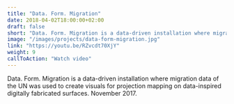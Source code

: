 ```yaml
---
title: "Data. Form. Migration"
date: 2018-04-02T18:00:00+02:00
draft: false
short: "Data. Form. Migration is a data-driven installation where migration data of the UN was used to create visuals for projection mapping on data-inspired digitally fabricated surfaces. November 2017."
image: "/images/projects/data-form-migration.jpg"
link: "https://youtu.be/RZvcdt70XjY"
weight: 9
callToAction: "Watch video"
---
```


Data. Form. Migration is a data-driven installation where migration data of the UN was used to create visuals for projection mapping on data-inspired digitally fabricated surfaces. November 2017.
